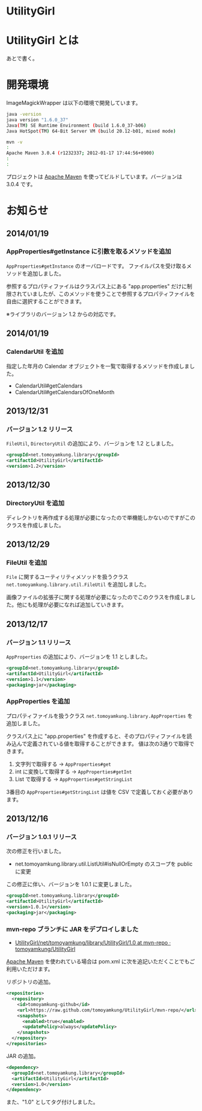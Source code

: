 UtilityGirl
===========

# UtilityGirl とは

あとで書く。


# 開発環境

ImageMagickWrapper は以下の環境で開発しています。

```sh
java -version
java version "1.6.0_37"
Java(TM) SE Runtime Environment (build 1.6.0_37-b06)
Java HotSpot(TM) 64-Bit Server VM (build 20.12-b01, mixed mode)
```

```sh
mvn -v
:
Apache Maven 3.0.4 (r1232337; 2012-01-17 17:44:56+0900)
:
:
```

プロジェクトは [Apache Maven](http://maven.apache.org/) を使ってビルドしています。バージョンは 3.0.4 です。


# お知らせ


## 2014/01/19

### AppProperties#getInstance に引数を取るメソッドを追加

`AppProperties#getInstance` のオーバロードです。
ファイルパスを受け取るメソッドを追加しました。

参照するプロパティファイルはクラスパス上にある "app.properties" だけに制限されていましたが、このメソッドを使うことで参照するプロパティファイルを自由に選択することができます。

※ライブラリのバージョン 1.2 からの対応です。


## 2014/01/19

### CalendarUtil を追加

指定した年月の Calendar オブジェクトを一覧で取得するメソッドを作成しました。

- CalendarUtil#getCalendars
- CalendarUtil#getCalendarsOfOneMonth


## 2013/12/31

### バージョン 1.2 リリース

`FileUtil`, `DirectoryUtil` の追加により、バージョンを 1.2 としました。

```xml
<groupId>net.tomoyamkung.library</groupId>
<artifactId>UtilityGirl</artifactId>
<version>1.2</version>
```


## 2013/12/30


### DirectoryUtil を追加

ディレクトリを再作成する処理が必要になったので単機能しかないのですがこのクラスを作成しました。


## 2013/12/29


### FileUtil を追加

`File` に関するユーティリティメソッドを扱うクラス `net.tomoyamkung.library.util.FileUtil` を追加しました。

画像ファイルの拡張子に関する処理が必要になったのでこのクラスを作成しました。他にも処理が必要になれば追加していきます。


## 2013/12/17


### バージョン 1.1 リリース

`AppProperties` の追加により、バージョンを 1.1 としました。

```xml
<groupId>net.tomoyamkung.library</groupId>
<artifactId>UtilityGirl</artifactId>
<version>1.1</version>
<packaging>jar</packaging>
```


### AppProperties を追加

プロパティファイルを扱うクラス `net.tomoyamkung.library.AppProperties` を追加しました。

クラスパス上に "app.properties" を作成すると、そのプロパティファイルを読み込んで定義されている値を取得することができます。
値は次の3通りで取得できます。

1. 文字列で取得する → `AppProperties#get`
2. int に変換して取得する → `AppProperties#getInt`
3. List<String> で取得する →  `AppProperties#getStringList`

3番目の `AppProperties#getStringList` は値を CSV で定義しておく必要があります。


## 2013/12/16


### バージョン 1.0.1 リリース

次の修正を行いました。

- net.tomoyamkung.library.util.ListUtil#isNullOrEmpty のスコープを public に変更

この修正に伴い、バージョンを 1.0.1 に変更しました。

```xml
<groupId>net.tomoyamkung.library</groupId>
<artifactId>UtilityGirl</artifactId>
<version>1.0.1</version>
<packaging>jar</packaging>
```


### mvn-repo ブランチに JAR をデプロイしました

- [UtilityGirl/net/tomoyamkung/library/UtilityGirl/1.0 at mvn-repo · tomoyamkung/UtilityGirl](https://github.com/tomoyamkung/UtilityGirl/tree/mvn-repo/net/tomoyamkung/library/UtilityGirl/1.0)

[Apache Maven](http://maven.apache.org/) を使われている場合は pom.xml に次を追記いただくことでもご利用いただけます。

リポジトリの追加。

```xml
<repositories>
  <repository>
    <id>tomoyamkung-github</id>
    <url>https://raw.github.com/tomoyamkung/UtilityGirl/mvn-repo/</url>
    <snapshots>
      <enabled>true</enabled>
      <updatePolicy>always</updatePolicy>
    </snapshots>
  </repository>
</repositories>
```

JAR の追加。

```xml
<dependency>
  <groupId>net.tomoyamkung.library</groupId>
  <artifactId>UtilityGirl</artifactId>
  <version>1.0</version>
</dependency>
```

また、"1.0" としてタグ付けしました。
